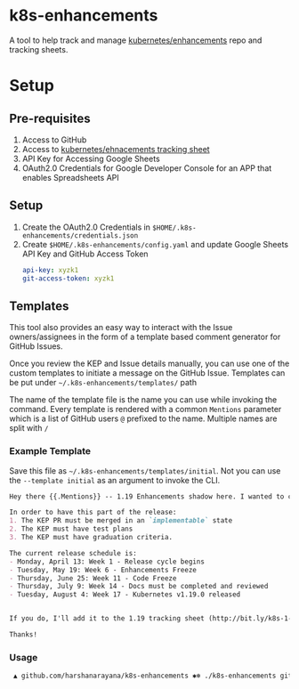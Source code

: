 # k8s-enhancements
A tool to help track and manage [kubernetes/enhancements](https://github.com/kubernetes/enhancements) repo and tracking sheets.

# Setup

## Pre-requisites
1. Access to GitHub
2. Access to [kubernetes/ehnacements tracking sheet](https://docs.google.com/spreadsheets/d/1E89GNZRwmnfVerOqWqrmzVII8TQlQ0iiI_FgYKxanGs)
3. API Key for Accessing Google Sheets
4. OAuth2.0 Credentials for Google Developer Console for an APP that enables Spreadsheets API

## Setup
1. Create the OAuth2.0 Credentials in `$HOME/.k8s-enhancements/credentials.json`
2. Create `$HOME/.k8s-enhancements/config.yaml` and update Google Sheets API Key and GitHub Access Token
    ```yaml
    api-key: xyzk1
    git-access-token: xyzk1
    ```

## Templates
This tool also provides an easy way to interact with the Issue owners/assignees in the form of a template based comment generator for GitHub Issues. 

Once you review the KEP and Issue details manually, you can use one of the custom templates to initiate a message on the GitHub Issue. Templates can be put under `~/.k8s-enhancements/templates/` path

The name of the template file is the name you can use while invoking the command. Every template is rendered with a common `Mentions` parameter which is a
list of GitHub users `@` prefixed to the name. Multiple names are split with `/` 

### Example Template
Save this file as `~/.k8s-enhancements/templates/initial`. Not you can use the `--template initial` as an argument to invoke the CLI.

```markdown
Hey there {{.Mentions}} -- 1.19 Enhancements shadow here. I wanted to check in and see if you think this Enhancement will be graduating in 1.19?

In order to have this part of the release:
1. The KEP PR must be merged in an `implementable` state
2. The KEP must have test plans
3. The KEP must have graduation criteria.

The current release schedule is:
- Monday, April 13: Week 1 - Release cycle begins
- Tuesday, May 19: Week 6 - Enhancements Freeze
- Thursday, June 25: Week 11 - Code Freeze
- Thursday, July 9: Week 14 - Docs must be completed and reviewed
- Tuesday, August 4: Week 17 - Kubernetes v1.19.0 released


If you do, I'll add it to the 1.19 tracking sheet (http://bit.ly/k8s-1-19-enhancements). Once coding begins please list all relevant k/k PRs in this issue so they can be tracked properly. 👍

Thanks!
```

### Usage
```bash
 ▲ github.com/harshanarayana/k8s-enhancements ✱❄︎ ./k8s-enhancements git issues comment --git-issue 1611 --mention jayunit100 --template initial                                                        ⇡ master :: 12h :: ⬢
```